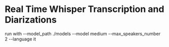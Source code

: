 # Real Time Whisper Transcription and Diarizations

run with --model_path ./models --model medium --max_speakers_number 2 --language it
